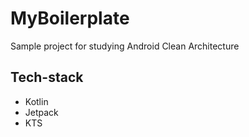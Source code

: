 # MyBoilerplate

Sample project for studying Android Clean Architecture

## Tech-stack
- Kotlin
- Jetpack
- KTS

